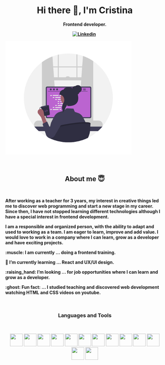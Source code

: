 
<!--
**cristinagdev/cristinagdev** is a ✨ _special_ ✨ repository because its `README.md` (this file) appears on your GitHub profile.

Here are some ideas to get you started:

- 🔭 I’m currently working on ...
- 🌱 I’m currently learning ...
- 👯 I’m looking to collaborate on ...
- 🤔 I’m looking for help with ...
- 💬 Ask me about ...
- 📫 How to reach me: ...
- 😄 Pronouns: ...
- ⚡ Fun fact: ...
-->

<p>
  <h1 align="center"><b>Hi there 👋, I'm Cristina </h1>
</p>
<p align="center">Frontend developer.</p>
<p align="center">
<!-- <a href="https://julia-undeutsch.netlify.app/"><img src="https://img.shields.io/badge/PORTFOLIO-CC6699?style=for-the-badge&logoColor=white alt="Portfolio" /></a>&nbsp; -->
<a href="https://www.linkedin.com/in/cristina-garcia-dev"><img src="https://img.shields.io/badge/Linkedin-1DA1F2?style=for-the-badge&logo=linkedin&logoColor=white" alt="Linkedin" /></a>&nbsp;
</p>

<p align= "rigth" > 
  <img src="./assets/logo.png" width="400"/>
</p>




<!-- <p>I am a mentor by 💙 helping people who are in the same situation like I was not long ago to get into tech too. Therefore, I am creating a <a href="https://yuridevat.mailchimpsites.com/">learning website</a> for totally beginners, portfolio creators and job-seekers where I am sharing my tips and suggestions.</p> -->

<img />

<!-- <h2 align="center">My favorite projects 💻</h2>
<br />

<p align="center">
  <img  width="400" src="https://github.com/YuriDevAT/sos-animals/blob/main/public/thumbnail-sos.png" />
  <img width="400" src="https://github.com/the-collab-lab/tcl-19-smart-shopping-list/blob/main/public/Thumbnail.png" />
 <a href="https://github.com/YuriDevAT/sos-animals">
  <img align="" src="https://github-readme-stats.vercel.app/api/pin/?username=YuriDevAT&repo=sos-animals&theme=tokyonight" />
</a>
  <a href="https://github.com/YuriDevAT/tcl-19-smart-shopping-list">
  <img align="" src="https://github-readme-stats.vercel.app/api/pin/?username=YuriDevAT&repo=tcl-19-smart-shopping-list&theme=tokyonight" />
</a>
  <img width="400" src="https://github.com/YuriDevAT/nikki-my-diary/blob/main/public/thumbnail-nikki.png" />
  <img width="400" src="https://github.com/YuriDevAT/instagram-clone/blob/main/thumbnail-instagram.png" />
  <a href="https://github.com/YuriDevAT/nikki-my-diary">
  <img align="" src="https://github-readme-stats.vercel.app/api/pin/?username=YuriDevAT&repo=nikki-my-diary&theme=tokyonight" />
</a>
<a href="https://github.com/YuriDevAT/instagram-clone">
  <img align="" src="https://github-readme-stats.vercel.app/api/pin/?username=YuriDevAT&repo=instagram-clone&theme=tokyonight" />
</a>
</p>

<br /> -->

<h2 align="center">About me 😇</h2>
<br />
<p> After working as a teacher for 3 years, my interest in creative things led me to discover web programming and start a new stage in my career. Since then, I have not stopped learning different technologies although I have a special interest in frontend development. </p>
<p>I am a responsible and organized person, with the ability to adapt and used to working as a team. I am eager to learn, improve and add value. I would love to work in a company where I can learn, grow as a developer and have exciting projects. </p>

<p>:muscle: I am currently ... doing a frontend training.</p>
<p>🌱 I’m currently learning ... React and UX/UI design.</p>
<p>:raising_hand: I’m looking ... for job opportunities where I can learn and grow as a developer.</p>
<p>:ghost: Fun fact: ... I studied teaching and discovered web development watching HTML and CSS videos on youtube. </p>

<br />
<p>
<h3 align= "center"> Languages and Tools</h3>
</p>
<br />

<p align= "center">
  <img  src= "https://user-images.githubusercontent.com/25181517/117447535-f00a3a00-af3d-11eb-89bf-45aaf56dbaf1.png"  width="40" height="40"/>
  <img src="https://user-images.githubusercontent.com/25181517/183898674-75a4a1b1-f960-4ea9-abcb-637170a00a75.png"  width="40" height="40" />
   <img src="https://user-images.githubusercontent.com/25181517/183577242-5081ea3b-7a3c-419b-9b81-014bf32e2e69.png"  width="40" height="40" />
  <img src="https://user-images.githubusercontent.com/25181517/183898054-b3d693d4-dafb-4808-a509-bab54cf5de34.png"  width="40" height="40" />
  <img src="https://user-images.githubusercontent.com/25181517/117447155-6a868a00-af3d-11eb-9cfe-245df15c9f3f.png"  width="40" height="40" />
  <img src="https://user-images.githubusercontent.com/25181517/183890598-19a0ac2d-e88a-4005-a8df-1ee36782fde1.png"  width="40" height="40" />
  <img src="https://user-images.githubusercontent.com/25181517/183890595-779a7e64-3f43-4634-bad2-eceef4e80268.png"  width="40" height="40" />
  <img src="https://user-images.githubusercontent.com/25181517/183897015-94a058a6-b86e-4e42-a37f-bf92061753e5.png"  width="40" height="40" />
  <img src="https://user-images.githubusercontent.com/25181517/183568594-85e280a7-0d7e-4d1a-9028-c8c2209e073c.png"  width="40" height="40" />
  <img src="https://user-images.githubusercontent.com/25181517/183859966-a3462d8d-1bc7-4880-b353-e2cbed900ed6.png"  width="40" height="40" />
  <img src="https://user-images.githubusercontent.com/25181517/183896128-ec99105a-ec1a-4d85-b08b-1aa1620b2046.png"  width="40" height="40" />
  <img src= "https://user-images.githubusercontent.com/25181517/117364277-fc4eb280-aebd-11eb-8769-a3583c6a2037.png"  width="40" height="40"/> 
  <img src= "https://user-images.githubusercontent.com/25181517/117364276-fc4eb280-aebd-11eb-92ba-8a6ef74b7313.png"  width="40" height="40"/> 
  
</p>


  












